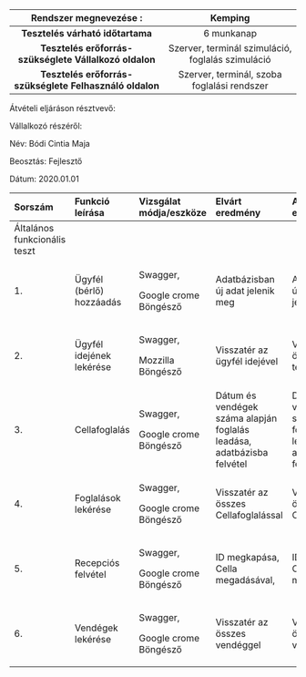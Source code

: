| Rendszer megnevezése :    | Kemping |
|  :---:       |    :----:   |
|**Tesztelés várható időtartama**|6 munkanap|
|**Tesztelés erőforrás-szükséglete Vállalkozó oldalon**|Szerver, terminál szimuláció, foglalás szimuláció|
|**Tesztelés erőforrás-szükséglete Felhasználó oldalon**|Szerver, terminál, szoba foglalási rendszer|

Átvételi eljáráson résztvevő:

Vállalkozó részéről:

Név: Bódi Cintia Maja

Beosztás: Fejlesztő

Dátum: 2020.01.01

|**Sorszám**|**Funkció leírása**|**Vizsgálat módja/eszköze**|**Elvárt eredmény**|**Aktuális eredmény**|**Megfelelősség státusza**|
| :-------- | :---------------- | :------------------------ | :---------------- | :------------------ | :----------------------- |
|Általános funkcionális teszt|
|1.|Ügyfél (bérlő) hozzáadás|<p>Swagger,</p><p>Google crome Böngésző</p>|<p>Adatbázisban új adat jelenik meg</p><p></p>|<p>Adatbázisban új termék jelenik meg</p><p></p>|Megfelelő|
|2.|Ügyfél idejének lekérése|<p>Swagger,</p><p>Mozzilla Böngésző</p>|Visszatér az ügyfél idejével|Visszatér az összes termékkel|Megfelelő|
|3.|Cellafoglalás|<p>Swagger,</p><p>Google crome Böngésző</p>|Dátum és vendégek száma alapján foglalás leadása, adatbázisba felvétel|Dátum és vendégek száma alapján foglalás leadása, adatbázisba felvétel|Megfelelő|
|4.|Foglalások lekérése|<p>Swagger,</p><p>Google crome Böngésző</p>|Visszatér az összes Cellafoglalással|Visszatér az összes Cellafoglalással|Megfelelő|
|5.|Recepciós felvétel|<p>Swagger,</p><p>Google crome Böngésző</p>|ID megkapása, Cella megadásával,|ID megkapása, Cella megadásával,|Megfelelő|
|6.|Vendégek lekérése|<p>Swagger,</p><p>Google crome Böngésző</p>|Visszatér az összes vendéggel|Visszatér az összes vendéggel|Megfelelő|

